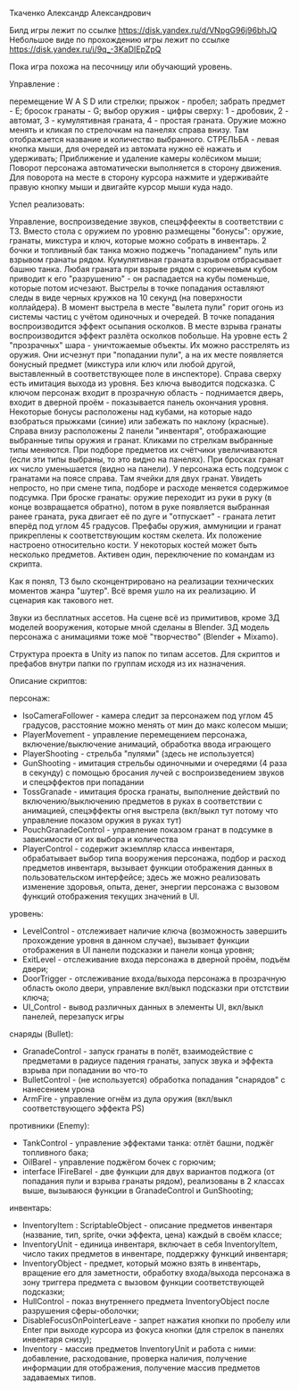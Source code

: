 Ткаченко Александр Александрович

Билд игры лежит по ссылке https://disk.yandex.ru/d/VNpgG96j96bhJQ Небольшое виде по прохождению игры лежит по ссылке https://disk.yandex.ru/i/9q_-3KaDIEpZpQ

Пока игра похожа на песочницу или обучающий уровень.

Управление :

перемещение W A S D или стрелки; 
прыжок - пробел; 
забрать предмет - E; 
бросок гранаты - G; 
выбор оружия - цифры сверху:
1 - дробовик, 2 - автомат,
3 - кумулятивная граната, 4 - простая граната.
Оружие можно менять и кликая по стрелочкам на панелях справа внизу. Там отображается название и количество выбранного.
СТРЕЛЬБА - левая кнопка мыши, для очередей из автомата нужно её нажать и удерживать; 
Приближение и удаление камеры колёсиком мыши; 
Поворот персонажа автоматически выполняется в сторону движения. Для поворота на месте в сторону курсора нажмите и удерживайте правую кнопку мыши и двигайте курсор мыши куда надо.


Успел реализовать:

Управление, воспроизведение звуков, спецэффеекты в соответствии с ТЗ. Вместо стола с оружием по уровню размещены "бонусы": оружие, гранаты, микстура и ключ, которые можно собрать в инвентарь. 2 бочки и топливный бак танка можно поджечь "попаданием" пуль или взрывом гранаты рядом. Кумулятивная граната взрывом отбрасывает башню танка. Любая граната при взрыве рядом с коричневым кубом приводит к его "разрушению" - он распадается на кубы поменьше, которые потом исчезают. Выстрелы в точке попадания оставляют следы в виде черных кружков на 10 секунд (на поверхности коллайдера). В момент выстрела в месте "вылета пули" горит огонь из системы частиц с учётом одиночных и очередей. В точке попадания воспроизводится эффект осыпания осколков. В месте взрыва гранаты воспроизводится эффект разлёта осколков побольше. На уровне есть 2 "прозрачных" шара - уничтожаемые объекты. Их можно расстрелять из оружия. Они исчезнут при "попадании пули", а на их месте появляется бонусный предмет (микстура или ключ или любой другой, выставленный в соответствующее поле в инспекторе). Справа сверху есть имитация выхода из уровня. Без ключа выводится подсказка. С ключом персонаж входит в прозрачную область - поднимается дверь, входит в дверной проём - показывается панель окончания уровня. Некоторые бонусы расположены над кубами, на которые надо взобраться прыжками (синие) или забежать по наклону (красные). Справа внизу расположены 2 панели "инвентаря", отображающие выбранные типы оружия и гранат. Кликами по стрелкам выбранные типы меняются. При подборе предметов их счётчики увеличиваются (если эти типы выбраны, то это видно на панелях). При бросках гранат их число уменьшается (видно на панели). У персонажа есть подсумок с гранатами на поясе справа. Там ячейки для двух гранат. Увидеть непросто, но при смене типа, подборе и расходе меняется содержимое подсумка. При броске гранаты: оружие переходит из руки в руку (в конце возвращается обратно), потом в руке появляется выбранная ранее граната, рука двигает её по дуге и "отпускает" - граната летит вперёд под углом 45 градусов. Префабы оружия, аммуниции и гранат прикреплены к соответствующим костям скелета. Их положение настроено относительно кости. У некоторых костей может быть несколько предметов. Активен один, переключение по командам из скрипта. 

Как я понял, ТЗ было сконцентрировано на реализации технических моментов жанра "шутер". Всё время ушло на их реализацию. И сценария как такового нет.

Звуки из бесплатных ассетов. На сцене всё из примитивов, кроме 3Д моделей вооружения, которые мной сделаны в Blender. ЗД модель персонажа с анимациями тоже моё "творчество" (Blender + Mixamo).

Структура проекта в Unity из папок по типам ассетов. Для скриптов и префабов внутри папки по группам исходя из их назначения.

Описание скриптов:

персонаж:
-  IsoCameraFollower - камера следит за персонажем под углом 45 градусов, расстояние можно менять от мин до макс колесом мыши;
-  PlayerMovement - управление перемещением персонажа, включение/выключение анимаций, обработка ввода играющего
-  PlayerShooting - стрельба "пулями" (здесь не используется)
-  GunShooting - имитация стрельбы одиночными и очередями (4 раза в секунду) с помощью бросания лучей с воспроизведением звуков и спецэффектов при попадании
-  TossGranade - имитация броска гранаты, выполнение действий по включению/выключению предметов в руках в соответствии с анимацией, спецэффекты огня выстрела (вкл/выкл тут потому что управление показом оружия в руках тут)
-  PouchGranadeControl - управление показом гранат в подсумке в зависимости от их выбора и количества
-  PlayerControl - содержит экземпляр класса инвентаря, обрабатывает выбор типа вооружения персонажа, подбор и расход предметов инвентаря, вызывает функции отображения данных в пользовательском интерфейсе; здесь же можно реализовать изменение здоровья, опыта, денег, энергии персонажа с вызовом функций отображения текущих значений в UI. 

уровень:
-  LevelControl - отслеживает наличие ключа (возможность завершить прохождение уровня в данном случае), вызывает функции отображения в UI панели подсказки и панели конца уровня;
-  ExitLevel - отслеживание входа персонажа в дверной проём, подъём двери;
-  DoorTrigger - отслеживание входа/выхода персонажа в прозрачную область около двери, управление вкл/выкл подсказки при отстствии ключа;
-  UI_Control - вывод различных данных в элементы UI, вкл/выкл панелей, перезапуск игры

снаряды (Bullet):
-  GranadeControl - запуск гранаты в полёт, взаимодействие с предметами в радиусе падения гранаты, запуск звука и эффекта взрыва при попадании во что-то
-  BulletControl - (не используется) обработка попадания "снарядов" с нанесением урона
-  ArmFire - управление огнём из дула оружия (вкл/выкл соответствующего эффекта PS)

противники (Enemy):
-  TankControl - управление эффектами танка: отлёт башни, поджёг топливного бака;
-  OilBarel - управление поджёгом бочек с горючим;
-  interface IFireBarel - две функции для двух вариантов поджога (от попадания пули и взрыва гранаты рядом), реализованы в 2 классах выше, вызываюся функции в GranadeControl и GunShooting;

инвентарь:
-  InventoryItem : ScriptableObject - описание предметов инвентаря (название, тип, sprite, очки эффекта, цена) каждый в своём классе;
-  InventoryUnit - единица инвентаря, включает в себя InventoryItem, число таких предметов  в инвентаре, поддержку функций инвентаря;
-  InventoryObject - предмет, который можно взять в инвентарь, вращение его для заметности, обработку входа/выхода персонажа в зону триггера предмета с вызовом функции соответствующей подсказки;
-  HullControl - показ внутреннего предмета InventoryObject после разрушения сферы-оболочки;
-  DisableFocusOnPointerLeave - запрет нажатия кнопки по пробелу или Enter при выходе курсора из фокуса кнопки (для стрелок в панелях инвентаря снизу);
-  Inventory - массив предметов InventoryUnit и работа с ними: добавление, расходование, проверка наличия, получение информации для отображения, получение массив предметов задаваемых типов.
